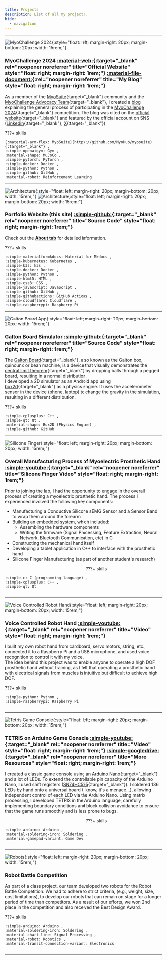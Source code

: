 ```yaml
---
title: Projects
description: List of all my projects.
hide:
  - navigation
---
```


<!-- TODO: change how I deal with the empty areas -->

<style>
@media screen and (min-width: 60em) {
    .md-empty-area:not([hidden]) {
        display: block;
    }
}
@media screen and (min-width: 60em) {
    .md-empty-area {
        height: 0px;
    }
}
.md-empty-area {
    display: none;
    order: 2;
}
</style>

---

![MyoChallenge 2024](https://github.com/MyoHub/myosuite/blob/main/docs/source/images/MyoChallenge24_manip.png?raw=true){:style="float: left; margin-right: 20px; margin-bottom: 20px; width: 15rem;"}

### **MyoChallenge 2024** [:material-web:](https://sites.google.com/view/myosuite/myochallenge/myochallenge-2024){:target="_blank" rel="noopener noreferrer" title="Official Website" style="float: right; margin-right: 1rem;"} [:material-file-document:](blog/posts/myochallenge2024/comprehensive-guide.md){:rel="noopener noreferrer" title="My Blog" style="float: right; margin-right: 1rem;"}

As a member of the [MyoSuite](https://sites.google.com/view/myosuite){:target="_blank"} community and the [MyoChallenge Advocacy Team](https://sites.google.com/view/myochallenge-2024-advocacy/advocacy-team){:target="_blank"}, I created a [blog](blog/posts/myochallenge2024/comprehensive-guide.md) explaining the general process of participating in the [MyoChallenge 2024](https://sites.google.com/view/myosuite/myochallenge/myochallenge-2024){:target="_blank"} competition. The blog was cited on the [official website](https://sites.google.com/view/myochallenge-2024-advocacy){:target="_blank"} and featured by the official account on SNS ([Linkedin](https://www.linkedin.com/posts/vittorio-caggiano-26b6a7b_myochallenge-neurips-myosuite-activity-7238908256369205248-IiFi){:target="_blank"}, [X](https://twitter.com/MyoSuite/status/1833159649840783719){:target="_blank"})

<!-- TODO: Mention a blog post explaining my journey and strategy after writing it -->

???+ skills

    [:material-arm-flex: MyoSuite](https://github.com/MyoHub/myosuite){:target="_blank"} ,
    :simple-openaigym: Gym ,
    :material-shape: MuJoCo ,
    :simple-pytorch: PyTorch ,
    :simple-docker: Docker ,
    :simple-python: Python ,
    :simple-github: GitHub ,
    :material-robot: Reinforcement Learning

<div style="clear: left;"></div>

---

![Architecture](graph/arch-light.png#only-light){:style="float: left; margin-right: 20px; margin-bottom: 20px; width: 15rem;"}
![Architecture](graph/arch-dark.png#only-dark){:style="float: left; margin-right: 20px; margin-bottom: 20px; width: 15rem;"}

### **Portfolio Website (this site)** [:simple-github:](https://github.com/ttktjmt/ttktjmt.com){:target="_blank" rel="noopener noreferrer" title="Source Code" style="float: right; margin-right: 1rem;"}

Check out the [**About tab**](about/overview.md) for detailed information.

???+ skills

    :simple-materialformkdocs: Material for Mkdocs ,
    :simple-kubernetes: Kubernetes ,
    :simple-k3s: k3s ,
    :simple-docker: Docker ,
    :simple-python: Python ,
    :simple-html5: HTML ,
    :simple-css3: CSS ,
    :simple-javascript: JavaScript ,
    :simple-github: GitHub ,
    :simple-githubactions: GitHub Actions ,
    :simple-cloudflare: Cloudflare ,
    :simple-raspberrypi: Raspberry Pi

<div style="clear: left;"></div>

---

![Galton Board App](https://github.com/ttktjmt/galtonboard-qt/blob/main/res/galton-board-sim-cropped.gif?raw=true){:style="float: left; margin-right: 20px; margin-bottom: 20px; width: 15rem;"}

### **Galton Board Simulator** [:simple-github:](https://github.com/ttktjmt/galtonboard-qt){:target="_blank" rel="noopener noreferrer" title="Source Code" style="float: right; margin-right: 1rem;"}

The [Galton Board](https://en.wikipedia.org/wiki/Galton_board){:target="_blank"}, also known as the Galton box, quincunx or bean machine, is a device that visually demonstrates the [central limit theorem](https://en.wikipedia.org/wiki/Central_limit_theorem){:target="_blank"} by dropping balls through a pegged board, resulting in a normal distribution.<br>
I developed a 2D simulator as an Android app using [box2d](https://github.com/erincatto/box2d){:target="_blank"} as a physics engine. It uses the accelerometer sensor in the device (phone, laptop) to change the gravity in the simulation, resulting in a different distribution.

???+ skills

    :simple-cplusplus: C++ ,
    :simple-qt: Qt ,
    :material-shape: Box2D (Physics Engine) ,
    :simple-github: GitHub

<div style="clear: left;"></div>

<!-- 
---

### **Company Website** [:material-web:](https://mu-borg.com){:target="_blank" rel="noopener noreferrer" title="Home Page" style="float: right; margin-right: 1rem;"}

I developed and published a website for the company that was launched from the university laboratory I was affiliated with, using Notion and Cloudflare. I also carried out tasks such as registering domain names and creating email addresses for them.

???+ skills

    :simple-notion: Notion ,
    :simple-cloudflare: Cloudflare

<div style="clear: left;"></div>
 -->

<!-- 
---
### **Sleep Quality Measurement App** <a href="" :target="_blank" rel="noopener noreferrer" title="More Resources" style="float: right; margin-right: 1rem;"> :simple-googledrive: </a>

explanation

???+ skills

    :material-math-integral-box: MATLAB

<div style="clear: left;"></div>
 -->

<!-- 
---

![Silicone Finger](https://img.youtube.com/vi/nTcUPr6ovEE/hqdefault.jpg){:style="float: left; margin-right: 20px; margin-bottom: 20px; width: 15rem;"}

### **Silicone Finger Manufacturing** [:simple-youtube:](https://youtu.be/nTcUPr6ovEE){:target="_blank" rel="noopener noreferrer" title="Silicone Finger Video" style="float: right; margin-right: 1rem;"}

I contributed to another student's research project, focusing on the development of a servo motor-operated silicone finger.

???+ skills

    :material-robot: Robotics ,
    :material-chip: Electronics ,

<div style="clear: left;"></div>
 -->

---

![Silicone Finger](https://img.youtube.com/vi/nTcUPr6ovEE/hqdefault.jpg){:style="float: left; margin-right: 20px; margin-bottom: 20px; width: 15rem;"}

### **Overall Manufacturing Process of Myoelectric Prosthetic Hand** [:simple-youtube:](https://youtu.be/nTcUPr6ovEE){:target="_blank" rel="noopener noreferrer" title="Silicone Finger Video" style="float: right; margin-right: 1rem;"}

Prior to joining the lab, I had the opportunity to engage in the overall process of creating a myoelectric prosthetic hand. The process I experienced involved the following key components:

- Manufacturing a Conductive Silicone sEMG Sensor and a Sensor Band to wrap them around the forearm
- Building an embedded system, which included:
    - Assembling the hardware components
    - Writing the firmware (Signal Processing, Feature Extraction, Neural Network, Bluetooth Communication, etc) in C
- Constructing the mechanical hand itself
- Developing a tablet application in C++ to interface with the prosthetic hand
- Silicone Finger Manufacturing (as part of another student's research)

<div class="md-empty-area" style="float: left; margin-right: 20px; margin-bottom: 20px; width: 15rem;"></div>

???+ skills

    :simple-c: C (programming language) ,
    :simple-cplusplus: C++ ,
    :simple-qt: Qt 

<div style="clear: left;"></div>

---

![Voice Controlled Robot Hand](https://img.youtube.com/vi/zjVYmhg9dLg/hqdefault.jpg){:style="float: left; margin-right: 20px; margin-bottom: 20px; width: 15rem;"}

### **Voice Controlled Robot Hand** [:simple-youtube:](https://youtu.be/zjVYmhg9dLg){:target="_blank" rel="noopener noreferrer" title="Video" style="float: right; margin-right: 1rem;"}

I built my own robot hand from cardboard, servo motors, string, etc., connected it to a Raspberry Pi and a USB microphone, and used voice recognition to control it with my voice.<br>
The idea behind this project was to enable anyone to operate a high DOF prosthetic hand without training, as I felt that operating a prosthetic hand with electrical signals from muscles is intuitive but difficult to achieve high DOF.

???+ skills

    :simple-python: Python ,
    :simple-raspberrypi: Raspberry Pi

<div style="clear: left;"></div>

---

![Tetris Game Console](https://img.youtube.com/vi/Kmq4INAJUeA/hqdefault.jpg){:style="float: left; margin-right: 20px; margin-bottom: 20px; width: 15rem;"}

<!-- <iframe width="330rem" height="315rem" src="https://www.youtube.com/embed/zjVYmhg9dLg" frameborder="0" allow="accelerometer; autoplay; clipboard-write; encrypted-media; gyroscope; picture-in-picture" allowfullscreen style="float: left; margin-right: 20px; margin-bottom: 20px;"></iframe> -->

### **TETRIS on Arduino Game Console** [:simple-youtube:](https://youtu.be/Kmq4INAJUeA){:target="_blank" rel="noopener noreferrer" title="Video" style="float: right; margin-right: 1rem;"} [:simple-googledrive:](https://drive.google.com/drive/folders/1XIpsRjvyxm8ZJICFTqMlnAM3WdH2CrXw?usp=drive_link){:target="_blank" rel="noopener noreferrer" title="More Resources" style="float: right; margin-right: 1rem;"}

I created a classic game console using an [Arduino Nano](https://store.arduino.cc/products/arduino-nano){:target="_blank"} and a lot of LEDs. To extend the controllable pin capacity of the Arduino Nano, I used shift registers ([SN74HC595](https://www.ti.com/product/SN74HC595){:target="_blank"}). I soldered 136 LEDs by hand onto a universal board (I know, it's a menace...), allowing independent control of each LED via the Arduino Nano. Using matrix processing, I developed TETRIS in the Arduino language, carefully implementing boundary conditions and block collision avoidance to ensure that the game runs smoothly and is less prone to bugs.

<div class="md-empty-area" style="float: left; margin-right: 20px; margin-bottom: 20px; width: 15rem;"></div>

???+ skills

    :simple-arduino: Arduino ,
    :material-soldering-iron: Soldering ,
    :material-gamepad-variant: Game Dev

<div style="clear: left;"></div>


---

![Robots](img/robot_battle.jpg){:style="float: left; margin-right: 20px; margin-bottom: 20px; width: 15rem;"}

### **Robot Battle Competition**
<!-- ### **Robot Battle Competition** [:simple-youtube:](){:target="_blank" rel="noopener noreferrer" title="Robot Battle Video" style="float: right; margin-right: 1rem;"} -->

As part of a class project, our team developed two robots for the Robot Battle Competition. We had to adhere to strict criteria, (e.g., weight, size, cost limitations), to develop our robots that can remain on stage for a longer period of time than competitors. As a result of our efforts, we won 2nd place in the competition and also received the Best Design Award.

???+ skills

    :simple-arduino: Arduino ,
    :material-soldering-iron: Soldering ,
    :material-chart-line: Signal Processing ,
    :material-robot: Robotics ,
    :material-transit-connection-variant: Electronics

<div style="clear: left;"></div>


---

<br><br>
